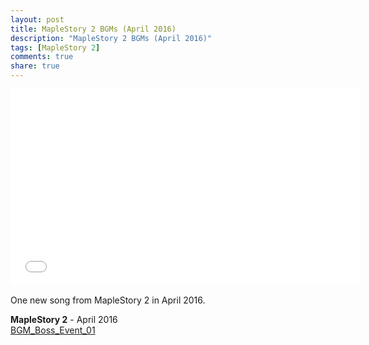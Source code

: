 ```yaml
---
layout: post
title: MapleStory 2 BGMs (April 2016)
description: "MapleStory 2 BGMs (April 2016)"
tags: [MapleStory 2]
comments: true
share: true
---
```


<iframe width="560" height="315" src="//www.youtube.com/embed/2B7QWZ5lpgU" frameborder="0" allowfullscreen></iframe>

One new song from MapleStory 2 in April 2016.

<b>MapleStory 2</b> - April 2016  
<a href="https://youtu.be/2B7QWZ5lpgU">BGM_Boss_Event_01</a>
